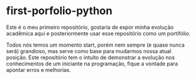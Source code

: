 # first-porfolio-python
Este é o meu primeiro repositório, gostaria de expor minha evolução acadêmica aqui e posteriormente usar esse repositório como um portifólio.

Todos nós temos um momento start, porém nem sempre (e quase nunca será) grandioso, mas serve como base para mudarmos nossa atual posição.
Este repositório tem o intuito de demonstrar a evolução nos conhecimentos de um iniciante na programação, fique a vontade para apontar erros e melhorias.
